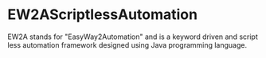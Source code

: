 # EW2AScriptlessAutomation
EW2A stands for "EasyWay2Automation" and is a keyword driven and script less automation framework designed using Java programming language.
